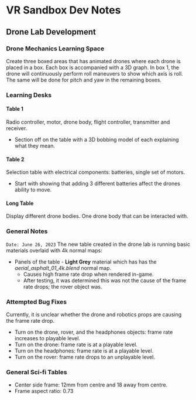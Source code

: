 # VR Sandbox Dev Notes
## Drone Lab Development
### Drone Mechanics Learning Space
Create three boxed areas that has animated drones where each drone is placed in a box. Each box is accompanied with a 3D graph. In box 1, the drone will continuously perform roll maneuvers to show which axis is roll. The same will be done for pitch and yaw in the remaining boxes. 

### Learning Desks
#### Table 1
Radio controller, motor, drone body, flight controller, transmitter and receiver.
- Section off on the table with a 3D bobbing model of each explaining what they mean.

#### Table 2
Selection table with electrical components: batteries, single set of motors.
- Start with showing that adding 3 different batteries affect the drones ability to move. 

#### Long Table
Display different drone bodies. One drone body that can be interacted with.

### General Notes
`Date: June 26, 2023`
The new table created in the drone lab is running basic materials overlaid with 4k normal maps:
- Panels of the table - **Light Grey** material which has has the *aerial_asphalt_01_4k.blend* normal map.
	- Causes high frame rate drop when rendered in-game.
	- After testing, it was determined this was not the cause of the frame rate drops; the rover object was.

### Attempted Bug Fixes
Currently, it is unclear whether the drone and robotics props are causing the frame rate drop.

- Turn on the drone, rover, and the headphones objects: frame rate increases to playable level.
- Turn on the drone: frame rate is at a playable level.
- Turn on the headphones: frame rate is at a playable level.
- Turn on the rover: frame rate drops to an unplayable level.

### General Sci-fi Tables
- Center side frame: 12mm from centre and 18 away from centre.
- Frame aspect ratio: 0.73